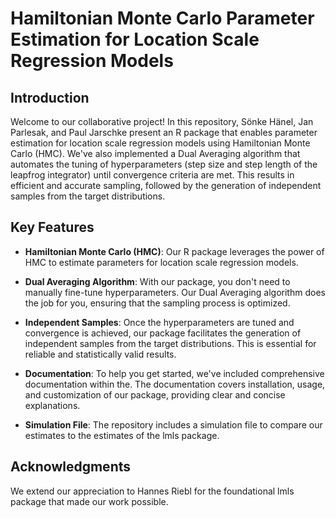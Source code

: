 # Hamiltonian Monte Carlo Parameter Estimation for Location Scale Regression Models

## Introduction

Welcome to our collaborative project! In this repository, Sönke Hänel, Jan Parlesak, and Paul Jarschke present an R package that enables parameter estimation for location scale regression models using Hamiltonian Monte Carlo (HMC). We've also implemented a Dual Averaging algorithm that automates the tuning of hyperparameters (step size and step length of the leapfrog integrator) until convergence criteria are met. This results in efficient and accurate sampling, followed by the generation of independent samples from the target distributions.

## Key Features

- **Hamiltonian Monte Carlo (HMC)**: Our R package leverages the power of HMC to estimate parameters for location scale regression models.

- **Dual Averaging Algorithm**: With our package, you don't need to manually fine-tune hyperparameters. Our Dual Averaging algorithm does the job for you, ensuring that the sampling process is optimized.

- **Independent Samples**: Once the hyperparameters are tuned and convergence is achieved, our package facilitates the generation of independent samples from the target distributions. This is essential for reliable and statistically valid results.

- **Documentation**: To help you get started, we've included comprehensive documentation within the. The documentation covers installation, usage, and customization of our package, providing clear and concise explanations.

- **Simulation File**: The repository includes a simulation file to compare our estimates to the estimates of the lmls package.

## Acknowledgments

We extend our appreciation to Hannes Riebl for the foundational lmls package that made our work possible.
